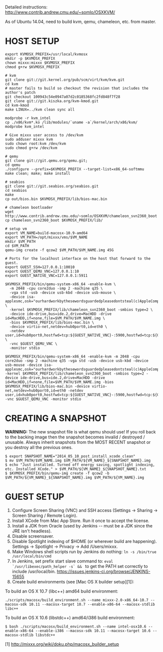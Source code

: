 Detailed instructions: http://www.contrib.andrew.cmu.edu/~somlo/OSXKVM/

As of Ubuntu 14.04, need to build kvm, qemu, chameleon, etc. from master.

HOST SETUP
==========

```
export KVMOSX_PREFIX=/usr/local/kvmosx
mkdir -p $KVMOSX_PREFIX
chown mixxx:mixxx $KVMOSX_PREFIX
chmod g+rw $KVMOSX_PREFIX

# kvm
git clone git://git.kernel.org/pub/scm/virt/kvm/kvm.git
cd kvm
# master fails to build so checkout the revision that includes the author's patch
git checkout 100943c54e0947a07d2c0185368fc2fd848f7f28
git clone git://git.kiszka.org/kvm-kmod.git
cd kvm-kmod
make LINUX=../kvm clean sync all

modprobe -r kvm_intel
cp ./x86/kvm*.ko /lib/modules/`uname -a`/kernel/arch/x86/kvm/
modprobe kvm_intel

# Give mixxx user access to /dev/kvm
sudo adduser mixxx kvm
sudo chown root:kvm /dev/kvm
sudo chmod g+rw /dev/kvm

# qemu
git clone git://git.qemu.org/qemu.git;
cd qemu
./configure --prefix=$KVMOSX_PREFIX --target-list=x86_64-softmmu
make clean; make; make install

# seabios
git clone git://git.seabios.org/seabios.git
cd seabios
make
cp out/bios.bin $KVMOSX_PREFIX/lib/bios-mac.bin

# chameleon bootloader
wget http://www.contrib.andrew.cmu.edu/~somlo/OSXKVM/chameleon_svn2360_boot
cp chameleon_svn2360_boot $KVMOSX_PREFIX/lib/

# setup vm
export VM_NAME=build-macosx-10.9-amd64
export VM_PATH=/opt/mixxx/vms/$VM_NAME
mkdir $VM_PATH
cd $VM_PATH
qemu-img create -f qcow2 $VM_PATH/$VM_NAME.img 45G

# Ports for the localhost interface on the host that forward to the guest.
export GUEST_SSH=127.0.0.1:10010
export GUEST_QEMU_VNC=127.0.0.1:10
export GUEST_NATIVE_VNC=127.0.0.1:5911

$KVMOSX_PREFIX/bin/qemu-system-x86_64 -enable-kvm \
  -m 2048 -cpu core2duo -smp 2 -machine q35 \
  -vga std -usb -device usb-kbd -device usb-mouse \
  -device isa-applesmc,osk="ourhardworkbythesewordsguardedpleasedontsteal(c)AppleComputerInc" \
  -kernel $KVMOSX_PREFIX/lib/chameleon_svn2360_boot -smbios type=2 \
  -device ide-drive,bus=ide.2,drive=MacHDD -drive id=MacHDD,if=none,file=$VM_PATH/$VM_NAME.img \
  -bios $KVMOSX_PREFIX/lib/bios-mac.bin \
  -device virtio-net,netdev=hub0port0,id=eth0 \
  -netdev user,id=hub0port0,hostfwd=tcp:${GUEST_NATIVE_VNC}-:5900,hostfwd=tcp:${GUEST_SSH}-:22 \
  -vnc $GUEST_QEMU_VNC \
  -monitor stdio

$KVMOSX_PREFIX/bin/qemu-system-x86_64 -enable-kvm -m 2048 -cpu core2duo -smp 2 -machine q35 -vga std -usb -device usb-kbd -device usb-mouse -device isa-applesmc,osk="ourhardworkbythesewordsguardedpleasedontsteal(c)AppleComputerInc" -kernel $KVMOSX_PREFIX/lib/chameleon_svn2360_boot -smbios type=2 -device ide-drive,bus=ide.2,drive=MacHDD -drive id=MacHDD,if=none,file=$VM_PATH/$VM_NAME.img -bios $KVMOSX_PREFIX/lib/bios-mac.bin -device virtio-net,netdev=hub0port0,id=eth0 -netdev user,id=hub0port0,hostfwd=tcp:${GUEST_NATIVE_VNC}-:5900,hostfwd=tcp:${GUEST_SSH}-:22 -vnc $GUEST_QEMU_VNC -monitor stdio
```

CREATING A SNAPSHOT
===================

**WARNING:** The new snapshot file is what qemu should use! If you roll back to the
backing image then the snapshot becomes invalid / destroyed / unusable. Always
inherit snapshots from the MOST RECENT snapshot or you destroy all the previous
ones.
```
$ export SNAPSHOT_NAME="2014_05_10_post_install_xcode_clean"
$ mv $VM_PATH/$VM_NAME.img $VM_PATH/${VM_NAME}_${SNAPSHOT_NAME}.img
$ echo "Just installed. Turned off energy saving, spotlight indexing, etc. Installed XCode." > $VM_PATH/${VM_NAME}_${SNAPSHOT_NAME}.txt
$ $KVMOSX_PREFIX/bin/qemu-img create -f qcow2 -b $VM_PATH/${VM_NAME}_${SNAPSHOT_NAME}.img $VM_PATH/${VM_NAME}.img
```

GUEST SETUP
===========

1. Configure Screen Sharing (VNC) and SSH access (Settings -> Sharing -> Screen Sharing / Remote Login).
2. Install XCode from Mac App Store. Run it once to accept the license.
3. Install a JDK from Oracle (used by Jenkins -- must be a JDK since the JRE isn't headless).
4. Disable screensaver.
5. Disable Spotlight indexing of $HOME (or wherever build are happening). Settings -> Spotlight -> Privacy -> Add /Users/mixxx.
6. Make Windows shell scripts run by Jenkins do nothing: ```ln -s /bin/true /usr/local/bin/cmd```
7. In Jenkins, set prefix start slave command to: ```eval `/usr/libexec/path_helper -s` && ``` to get the PATH set correctly to include /usr/local/bin. https://issues.jenkins-ci.org/browse/JENKINS-15655
8. Create build environments (see [Mac OS X builder setup][1]):

To build an OS X 10.7 (libc++) amd64 build environment:

```
./scripts/macosx/build_environment.sh --name mixxx-2.0-x86_64-10.7 --macosx-sdk 10.11 --macosx-target 10.7 --enable-x86-64 --macosx-stdlib libc++
```

To build an OS X 10.6 (libstdc++) amd64/i386 build environment:
```
$ bash ./scripts/macosx/build_environment.sh --name intel-osx10.6 --enable-x86-64 --enable-i386 --macosx-sdk 10.11 --macosx-target 10.6 --macosx-stdlib libstdc++
```

[1] http://mixxx.org/wiki/doku.php/macosx_builder_setup
